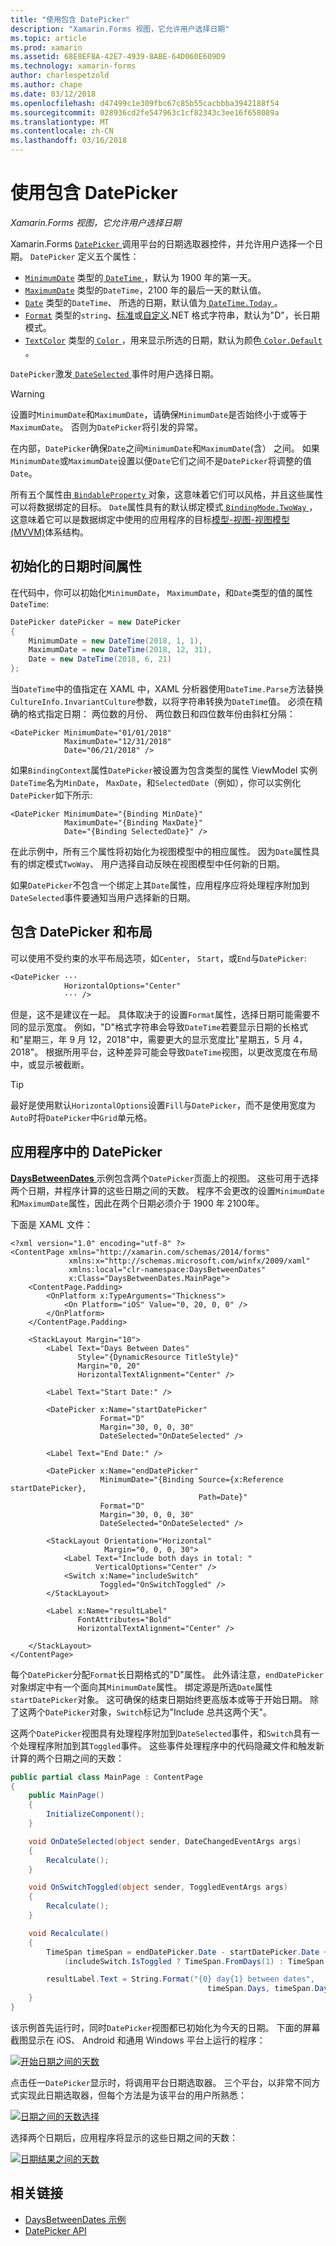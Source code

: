 ```yaml
---
title: "使用包含 DatePicker"
description: "Xamarin.Forms 视图，它允许用户选择日期"
ms.topic: article
ms.prod: xamarin
ms.assetid: 68E8EF8A-42E7-4939-8ABE-64D060E609D9
ms.technology: xamarin-forms
author: charlespetzold
ms.author: chape
ms.date: 03/12/2018
ms.openlocfilehash: d47499c1e309fbc67c85b55cacbbba3942188f54
ms.sourcegitcommit: 028936cd2fe547963c1cf82343c3ee16f658089a
ms.translationtype: MT
ms.contentlocale: zh-CN
ms.lasthandoff: 03/16/2018
---
```

# <a name="using-datepicker"></a>使用包含 DatePicker

_Xamarin.Forms 视图，它允许用户选择日期_

Xamarin.Forms [ `DatePicker` ](https://developer.xamarin.com/api/type/Xamarin.Forms.DatePicker/)调用平台的日期选取器控件，并允许用户选择一个日期。 `DatePicker` 定义五个属性：

- [`MinimumDate`](https://developer.xamarin.com/api/property/Xamarin.Forms.DatePicker.MinimumDate/) 类型的[ `DateTime` ](https://developer.xamarin.com/api/type/System.DateTime/)，默认为 1900 年的第一天。
- [`MaximumDate`](https://developer.xamarin.com/api/property/Xamarin.Forms.DatePicker.MaximumDate/) 类型的`DateTime`，2100 年的最后一天的默认值。
- [`Date`](https://developer.xamarin.com/api/property/Xamarin.Forms.DatePicker.Date/) 类型的`DateTime`、 所选的日期，默认值为[ `DateTime.Today` ](https://developer.xamarin.com/api/property/System.DateTime.Today/)。
- [`Format`](https://developer.xamarin.com/api/property/Xamarin.Forms.DatePicker.Format/) 类型的`string`、[标准](/dotnet/standard/base-types/standard-date-and-time-format-strings/)或[自定义](/dotnet/standard/base-types/custom-date-and-time-format-strings/).NET 格式字符串，默认为"D"，长日期模式。
- [`TextColor`](https://developer.xamarin.com/api/property/Xamarin.Forms.DatePicker.TextColor/) 类型的[ `Color` ](https://developer.xamarin.com/api/type/Xamarin.Forms.Color/)，用来显示所选的日期，默认为颜色[ `Color.Default` ](https://developer.xamarin.com/api/property/Xamarin.Forms.Color.Default/)。

`DatePicker`激发[ `DateSelected` ](https://developer.xamarin.com/api/event/Xamarin.Forms.DatePicker.DateSelected/)事件时用户选择日期。

> [!WARNING]
> 设置时`MinimumDate`和`MaximumDate`，请确保`MinimumDate`是否始终小于或等于`MaximumDate`。 否则为`DatePicker`将引发的异常。

在内部，`DatePicker`确保`Date`之间`MinimumDate`和`MaximumDate`(含） 之间。 如果`MinimumDate`或`MaximumDate`设置以便`Date`它们之间不是`DatePicker`将调整的值`Date`。

所有五个属性由[ `BindableProperty` ](https://developer.xamarin.com/api/type/Xamarin.Forms.BindableProperty/)对象，这意味着它们可以风格，并且这些属性可以将数据绑定的目标。 `Date`属性具有的默认绑定模式[ `BindingMode.TwoWay` ](https://developer.xamarin.com/api/field/Xamarin.Forms.BindingMode.TwoWay/)，这意味着它可以是数据绑定中使用的应用程序的目标[模型-视图-视图模型 (MVVM)](~/xamarin-forms/enterprise-application-patterns/mvvm.md)体系结构。

## <a name="initializing-the-datetime-properties"></a>初始化的日期时间属性

在代码中，你可以初始化`MinimumDate`， `MaximumDate`，和`Date`类型的值的属性`DateTime`:

```csharp
DatePicker datePicker = new DatePicker
{
    MinimumDate = new DateTime(2018, 1, 1),
    MaximumDate = new DateTime(2018, 12, 31),
    Date = new DateTime(2018, 6, 21)
};
```

当`DateTime`中的值指定在 XAML 中，XAML 分析器使用`DateTime.Parse`方法替换`CultureInfo.InvariantCulture`参数，以将字符串转换为`DateTime`值。 必须在精确的格式指定日期： 两位数的月份、 两位数日和四位数年份由斜杠分隔：

```xaml
<DatePicker MinimumDate="01/01/2018"
            MaximumDate="12/31/2018"
            Date="06/21/2018" />
```

如果`BindingContext`属性`DatePicker`被设置为包含类型的属性 ViewModel 实例`DateTime`名为`MinDate`， `MaxDate`，和`SelectedDate`（例如），你可以实例化`DatePicker`如下所示:

```xaml
<DatePicker MinimumDate="{Binding MinDate}"
            MaximumDate="{Binding MaxDate}"
            Date="{Binding SelectedDate}" />
```

在此示例中，所有三个属性将初始化为视图模型中的相应属性。 因为`Date`属性具有的绑定模式`TwoWay`、 用户选择自动反映在视图模型中任何新的日期。

如果`DatePicker`不包含一个绑定上其`Date`属性，应用程序应将处理程序附加到`DateSelected`事件要通知当用户选择新的日期。

## <a name="datepicker-and-layout"></a>包含 DatePicker 和布局

可以使用不受约束的水平布局选项，如`Center`， `Start`，或`End`与`DatePicker`:

```xaml
<DatePicker ··· 
            HorizontalOptions="Center" 
            ··· />
```

但是，这不是建议在一起。 具体取决于的设置`Format`属性，选择日期可能需要不同的显示宽度。 例如，"D"格式字符串会导致`DateTime`若要显示日期的长格式和"星期三，年 9 月 12，2018"中，需要更大的显示宽度比"星期五，5 月 4，2018"。 根据所用平台，这种差异可能会导致`DateTime`视图，以更改宽度在布局中，或显示被截断。

> [!TIP]
> 最好是使用默认`HorizontalOptions`设置`Fill`与`DatePicker`，而不是使用宽度为`Auto`时将`DatePicker`中`Grid`单元格。

## <a name="datepicker-in-an-application"></a>应用程序中的 DatePicker

[ **DaysBetweenDates** ](https://developer.xamarin.com/samples/xamarin-forms/UserInterface/DatePicker)示例包含两个`DatePicker`页面上的视图。 这些可用于选择两个日期，并程序计算的这些日期之间的天数。 程序不会更改的设置`MinimumDate`和`MaximumDate`属性，因此在两个日期必须介于 1900 年 2100年。

下面是 XAML 文件：

```xaml
<?xml version="1.0" encoding="utf-8" ?>
<ContentPage xmlns="http://xamarin.com/schemas/2014/forms"
             xmlns:x="http://schemas.microsoft.com/winfx/2009/xaml"
             xmlns:local="clr-namespace:DaysBetweenDates"
             x:Class="DaysBetweenDates.MainPage">
    <ContentPage.Padding>
        <OnPlatform x:TypeArguments="Thickness">
            <On Platform="iOS" Value="0, 20, 0, 0" />
        </OnPlatform>
    </ContentPage.Padding>

    <StackLayout Margin="10">
        <Label Text="Days Between Dates"
               Style="{DynamicResource TitleStyle}"
               Margin="0, 20"
               HorizontalTextAlignment="Center" />

        <Label Text="Start Date:" />

        <DatePicker x:Name="startDatePicker"
                    Format="D"
                    Margin="30, 0, 0, 30"
                    DateSelected="OnDateSelected" />

        <Label Text="End Date:" />

        <DatePicker x:Name="endDatePicker"
                    MinimumDate="{Binding Source={x:Reference startDatePicker},
                                          Path=Date}"
                    Format="D"
                    Margin="30, 0, 0, 30"
                    DateSelected="OnDateSelected" />

        <StackLayout Orientation="Horizontal"
                     Margin="0, 0, 0, 30">
            <Label Text="Include both days in total: "
                   VerticalOptions="Center" />
            <Switch x:Name="includeSwitch"
                    Toggled="OnSwitchToggled" />
        </StackLayout>

        <Label x:Name="resultLabel"
               FontAttributes="Bold"
               HorizontalTextAlignment="Center" />

    </StackLayout>
</ContentPage>
```

每个`DatePicker`分配`Format`长日期格式的"D"属性。 此外请注意，`endDatePicker`对象绑定中有一个面向其`MinimumDate`属性。 绑定源是所选`Date`属性`startDatePicker`对象。 这可确保的结束日期始终更高版本或等于开始日期。 除了这两个`DatePicker`对象，`Switch`标记为"Include 总共这两个天"。 

这两个`DatePicker`视图具有处理程序附加到`DateSelected`事件，和`Switch`具有一个处理程序附加到其`Toggled`事件。 这些事件处理程序中的代码隐藏文件和触发新计算的两个日期之间的天数：

```csharp
public partial class MainPage : ContentPage
{
    public MainPage()
    {
        InitializeComponent();
    }

    void OnDateSelected(object sender, DateChangedEventArgs args)
    {
        Recalculate();
    }

    void OnSwitchToggled(object sender, ToggledEventArgs args)
    {
        Recalculate();
    }

    void Recalculate()
    {
        TimeSpan timeSpan = endDatePicker.Date - startDatePicker.Date +
            (includeSwitch.IsToggled ? TimeSpan.FromDays(1) : TimeSpan.Zero);

        resultLabel.Text = String.Format("{0} day{1} between dates",
                                            timeSpan.Days, timeSpan.Days == 1 ? "" : "s");
    }
}
```

该示例首先运行时，同时`DatePicker`视图都已初始化为今天的日期。 下面的屏幕截图显示在 iOS、 Android 和通用 Windows 平台上运行的程序：

[![开始日期之间的天数](datepicker-images/DaysBetweenDatesStart.png "开始日期之间的天数")](datepicker-images/DaysBetweenDatesStart-Large.png#lightbox "开始日期之间的天数")

点击任一`DatePicker`显示时，将调用平台日期选取器。 三个平台，以非常不同方式实现此日期选取器，但每个方法是为该平台的用户所熟悉：

[![日期之间的天数选择](datepicker-images/DaysBetweenDatesSelect.png "日期之间的天数选择")](datepicker-images/DaysBetweenDatesSelect-Large.png#lightbox "日期之间的天数选择")

选择两个日期后，应用程序将显示的这些日期之间的天数：

[![日期结果之间的天数](datepicker-images/DaysBetweenDatesResult.png "日期结果之间的天数")](datepicker-images/DaysBetweenDatesResult-Large.png#lightbox "日期结果之间的天数")

## <a name="related-links"></a>相关链接

- [DaysBetweenDates 示例](https://developer.xamarin.com/samples/xamarin-forms/UserInterface/DatePicker)
- [DatePicker API](https://developer.xamarin.com/api/type/Xamarin.Forms.DatePicker/)
